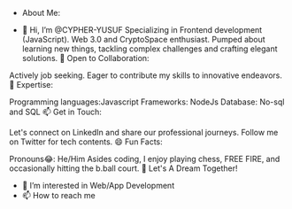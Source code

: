 - About Me:

- 👋 Hi, I’m @CYPHER-YUSUF
Specializing in Frontend development (JavaScript).
Web 3.0 and CryptoSpace enthusiast.
Pumped about learning new things, tackling complex challenges and crafting elegant solutions.
👯 Open to Collaboration:

Actively job seeking.
Eager to contribute my skills to innovative endeavors.
💬 Expertise:

Programming languages:Javascript
Frameworks:  NodeJs
Database: No-sql and SQL
📫 Get in Touch:

Let's connect on LinkedIn and share our professional journeys.
Follow me on Twitter for tech contents.
😄 Fun Facts:

Pronouns😂: He/Him
Asides coding, I enjoy playing chess, FREE FIRE, and occasionally hitting the b.ball court.
🚀 Let's A Dream Together!
- 👀 I’m interested in Web/App Development 
- 📫 How to reach me 

<!---
CYPHER-YUSUF/CYPHER-YUSUF is a ✨ special ✨ repository because its `README.md` (this file) appears on your GitHub profile.
You can click the Preview link to take a look at your changes.
--->

